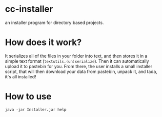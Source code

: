 # cc-installer
an installer program for directory based projects.

# How does it work?
It serializes all of the files in your folder into text, and then stores it in a simple text format (`textutils.(un)serialize`). Then it can automatically upload it to pastebin for you.
From there, the user installs a small installer script, that will then download your data from pastebin, unpack it, and tada, it's all installed!

# How to use
`java -jar Installer.jar help`
